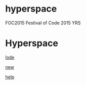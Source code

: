 # hyperspace
FOC2015
Festival of Code 2015 YRS


<html>
	<head>
		<title>game 1</title>
	</head>
	<body><h1>Hyperspace</h1>
		<p><a href="">lode</a></p>
		<p><a href="">new</a></p>
		<p><a href="">help</a></p>
		
		
	
	
</html>
